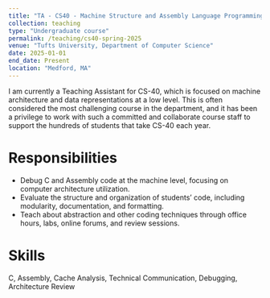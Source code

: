 ```yaml
---
title: "TA - CS40 - Machine Structure and Assembly Language Programming"
collection: teaching
type: "Undergraduate course"
permalink: /teaching/cs40-spring-2025
venue: "Tufts University, Department of Computer Science"
date: 2025-01-01
end_date: Present
location: "Medford, MA"
---
```


I am currently a Teaching Assistant for CS-40, which is focused on machine architecture and data representations at a low level. This is often considered the most challenging course in the department, and it has been a privilege to work with such a committed and collaborate course staff to support the hundreds of students that take CS-40 each year.

Responsibilities
======
- Debug C and Assembly code at the machine level, focusing on computer architecture utilization.
- Evaluate the structure and organization of students’ code, including modularity, documentation, and formatting.
- Teach about abstraction and other coding techniques through office hours, labs, online forums, and review sessions.

Skills
======
C, Assembly, Cache Analysis, Technical Communication, Debugging, Architecture Review